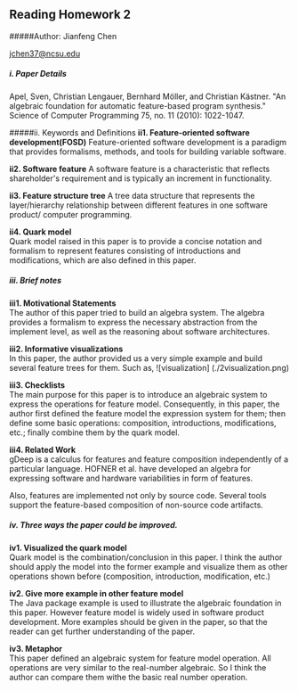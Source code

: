 ## Reading Homework 2
#####Author:
Jianfeng Chen

jchen37@ncsu.edu

##### i. Paper Details
Apel, Sven, Christian Lengauer, Bernhard Möller, and Christian Kästner. "An algebraic foundation for automatic feature-based program synthesis." Science of Computer Programming 75, no. 11 (2010): 1022-1047.

#####ii. Keywords and Definitions
<b>ii1. Feature-oriented software development(FOSD)</b>
Feature-oriented software development is a paradigm that provides formalisms, methods, and tools for building variable software.

<b>ii2. Software feature</b>
A software feature is a characteristic that reflects shareholder's requirement and is typically an increment in functionality.

<b> ii3. Feature structure tree</b>
A tree data structure that represents the layer/hierarchy relationship between different features in one software product/ computer programming.

<b> ii4. Quark model</b>   
Quark model raised in this paper is to provide a concise notation and formalism to represent features consisting of introductions and modifications, which are also defined in this paper.

##### iii. Brief notes  
<b> iii1. Motivational Statements</b>  
The author of this paper tried to build an algebra system. The algebra provides a formalism to express the necessary abstraction from the implement level, as well as the reasoning about software architectures.

<b> iii2. Informative visualizations</b>  
In this paper, the author provided us a very simple example and build several feature trees for them. Such as,
![visualization] (./2visualization.png)

<b> iii3. Checklists</b>  
The main purpose for this paper is to introduce an algebraic system to express the operations for feature model. Consequently, in this paper, the author first defined the feature model the expression system for them; then define some basic operations: composition, introductions, modifications, etc.; finally combine them by the quark model.

<b> iii4. Related Work</b>  
gDeep is a calculus for features and feature composition independently of a particular language. HOFNER et al. have developed an algebra for expressing software and hardware variabilities in form of features.

Also, features are implemented not only by source code. Several tools support the feature-based composition of non-source code artifacts. 

##### iv. Three ways the paper could be improved.  
<b> iv1. Visualized the quark model</b>  
Quark model is the combination/conclusion in this paper. I think the author should apply the model into the former example and visualize them as other operations shown before (composition, introduction, modification, etc.)

<b> iv2. Give more example in other feature model</b>  
The Java package example is used to illustrate the algebraic foundation in this paper. However feature model is widely used in software product development. More examples should be given in the paper, so that the reader can get further understanding of the paper.


<b> iv3. Metaphor</b>   
This paper defined an algebraic system for feature model operation. All operations are very similar to the real-number algebraic. So I think the author can compare them withe the basic real number operation.
